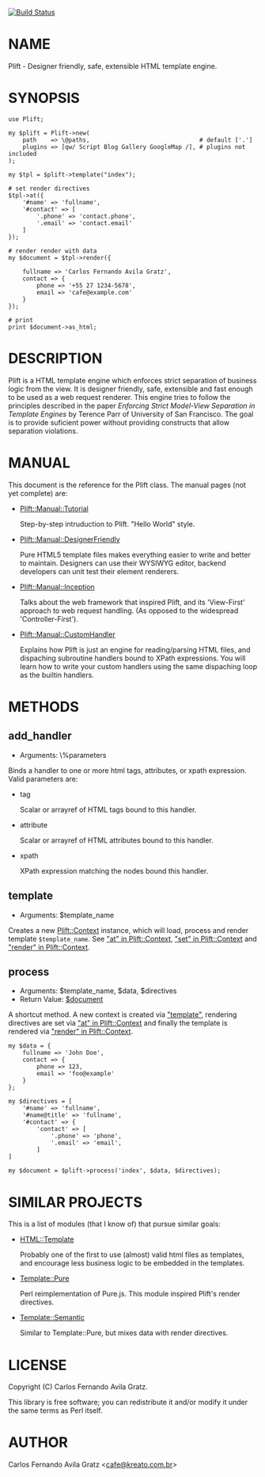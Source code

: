 [![Build Status](https://travis-ci.org/cafe01/template-plift.svg?branch=master)](https://travis-ci.org/cafe01/template-plift)
# NAME

Plift - Designer friendly, safe, extensible HTML template engine.

# SYNOPSIS

    use Plift;

    my $plift = Plift->new(
        path    => \@paths,                               # default ['.']
        plugins => [qw/ Script Blog Gallery GoogleMap /], # plugins not included
    );

    my $tpl = $plift->template("index");

    # set render directives
    $tpl->at({
        '#name' => 'fullname',
        '#contact' => [
            '.phone' => 'contact.phone',
            '.email' => 'contact.email'
        ]
    });

    # render render with data
    my $document = $tpl->render({

        fullname => 'Carlos Fernando Avila Gratz',
        contact => {
            phone => '+55 27 1234-5678',
            email => 'cafe@example.com'
        }
    });

    # print
    print $document->as_html;

# DESCRIPTION

Plift is a HTML template engine which enforces strict separation of business logic
from the view. It is designer friendly, safe, extensible and fast enough to
be used as a web request renderer. This engine tries to follow the principles
described in the paper _Enforcing Strict Model-View Separation in Template Engines_
by Terence Parr of University of San Francisco. The goal is to provide suficient
power without providing constructs that allow separation violations.

# MANUAL

This document is the reference for the Plift class. The manual pages (not yet
complete) are:

- [Plift::Manual::Tutorial](https://metacpan.org/pod/Plift::Manual::Tutorial)

    Step-by-step intruduction to Plift. "Hello World" style.

- [Plift::Manual::DesignerFriendly](https://metacpan.org/pod/Plift::Manual::DesignerFriendly)

    Pure HTML5 template files makes everything easier to write and better to maintain.
    Designers can use their WYSIWYG editor, backend developers can unit test their
    element renderers.

- [Plift::Manual::Inception](https://metacpan.org/pod/Plift::Manual::Inception)

    Talks about the web framework that inspired Plift, and its 'View-First'
    approach to web request handling. (As opposed to the widespread 'Controller-First').

- [Plift::Manual::CustomHandler](https://metacpan.org/pod/Plift::Manual::CustomHandler)

    Explains how Plift is just an engine for reading/parsing HTML files, and
    dispaching subroutine handlers bound to XPath expressions. You will learn how
    to write your custom handlers using the same dispaching loop as the builtin
    handlers.

# METHODS

## add\_handler

- Arguments: \\%parameters

Binds a handler to one or more html tags, attributes, or xpath expression.
Valid parameters are:

- tag

    Scalar or arrayref of HTML tags bound to this handler.

- attribute

    Scalar or arrayref of HTML attributes bound to this handler.

- xpath

    XPath expression matching the nodes bound this handler.

## template

- Arguments: $template\_name

Creates a new [Plift::Context](https://metacpan.org/pod/Plift::Context) instance, which will load, process and render
template `$template_name`. See ["at" in Plift::Context](https://metacpan.org/pod/Plift::Context#at), ["set" in Plift::Context](https://metacpan.org/pod/Plift::Context#set) and
["render" in Plift::Context](https://metacpan.org/pod/Plift::Context#render).

## process

- Arguments: $template\_name, $data, $directives
- Return Value: [$document](https://metacpan.org/pod/XML::LibXML::jQuery)

A shortcut method.
A new context is created via  ["template"](#template), rendering directives are set via
["at" in Plift::Context](https://metacpan.org/pod/Plift::Context#at) and finally the template is rendered via ["render" in Plift::Context](https://metacpan.org/pod/Plift::Context#render).

    my $data = {
        fullname => 'John Doe',
        contact => {
            phone => 123,
            email => 'foo@example'
        }
    };

    my $directives = [
        '#name' => 'fullname',
        '#name@title' => 'fullname',
        '#contact' => {
            'contact' => [
                '.phone' => 'phone',
                '.email' => 'email',
            ]
    ]

    my $document = $plift->process('index', $data, $directives);

# SIMILAR PROJECTS

This is a list of modules (that I know of) that pursue similar goals:

- [HTML::Template](https://metacpan.org/pod/HTML::Template)

    Probably one of the first to use (almost) valid html files as templates, and
    encourage less business logic to be embedded in the templates.

- [Template::Pure](https://metacpan.org/pod/Template::Pure)

    Perl reimplementation of Pure.js. This module inspired Plift's render directives.

- [Template::Semantic](https://metacpan.org/pod/Template::Semantic)

    Similar to Template::Pure, but mixes data with render directives.

# LICENSE

Copyright (C) Carlos Fernando Avila Gratz.

This library is free software; you can redistribute it and/or modify
it under the same terms as Perl itself.

# AUTHOR

Carlos Fernando Avila Gratz &lt;cafe@kreato.com.br>
